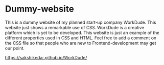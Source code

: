   <h1 id="dummy-website">Dummy-website</h1>
<p>This is a dummy website of my planned start-up company WorkDude. This website just shows a remarkable use of CSS.
WorkDude is a creative platform which is yet to be developed. This website is just an example of the different properties used in CSS and HTML.
Feel free to add a comment on the CSS file so that people who are new to Frontend-development may get our point.</p>

https://sakshikedar.github.io/WorkDude/

